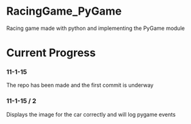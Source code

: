 # RacingGame_PyGame
Racing game made with python and implementing the PyGame module

<h1>Current Progress</h1>
<h3>11-1-15</h3>
<p>The repo has been made and the first commit is underway</p>
<h3>11-1-15 / 2</h3>
<p>Displays the image for the car correctly and will log pygame events</p>
